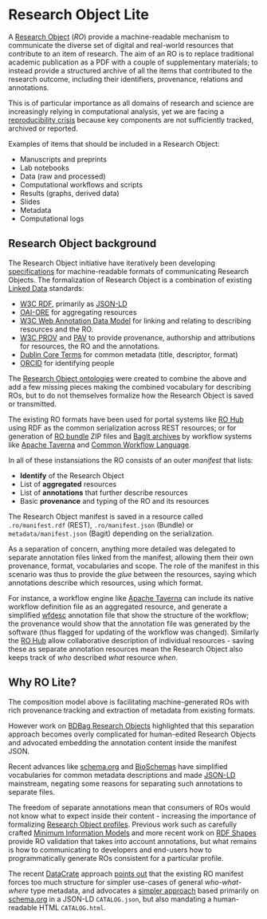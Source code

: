 # Research Object Lite

A [Research Object](http://researchobject.org/) (_RO_) provide a machine-readable mechanism to communicate the diverse set of digital and real-world resources that contribute to an item of research. The aim of an RO is to replace traditional academic publication as a PDF with a couple of supplementary materials; to instead provide a structured archive of all the items that contributed to the research outcome, including their identifiers, provenance, relations and annotations.

This is of particular importance as all domains of research and science are increasingly relying in computational analysis, yet we are facing a [reproducibility crisis](https://doi.org/10.1038/533452a) because key components are not sufficiently tracked, archived or reported. 

Examples of items that should be included in a Research Object:

* Manuscripts and preprints
* Lab notebooks
* Data (raw and processed)
* Computational workflows and scripts
* Results (graphs, derived data)
* Slides
* Metadata
* Computational logs

## Research Object background

The Research Object initiative have iteratively been developing [specifications](http://www.researchobject.org/specifications/) for machine-readable formats of communicating Research Objects. The formalization of Research Object is a combination of existing [Linked Data](https://en.wikipedia.org/wiki/Linked_data) standards:

* [W3C RDF](https://www.w3.org/TR/rdf11-primer/), primarily as [JSON-LD](https://json-ld.org/)
* [OAI-ORE](http://www.openarchives.org/ore/1.0/primer) for aggregating resources
* [W3C Web Annotation Data Model](https://www.w3.org/TR/annotation-model/) for linking and relating to describing resources and the RO.
* [W3C PROV](https://www.w3.org/TR/prov-overview/)  and [PAV](http://purl.org/pav/html) to provide provenance, authorship and attributions for resources, the RO and the annotations. 
* [Dublin Core Terms](http://dublincore.org/documents/dcmi-terms/) for common metadata (title, descriptor, format)
* [ORCID](https://orcid.org/) for identifying people

The [Research Object ontologies](https://w3id.org/ro/2016-01-28/) were created to combine the above and add a few missing pieces making the combined vocabulary for describing ROs, but to do not themselves formalize how the Research Object is saved or transmitted.

The existing RO formats have been used for portal systems like [RO Hub](http://www.rohub.org/) using RDF as the common serialization across REST resources; or for generation of [RO bundle](https://w3id.org/bundle/) ZIP files and [BagIt archives](https://w3id.org/ro/bagit) by workflow systems like [Apache Taverna](https://github.com/apache/incubator-taverna-engine/blob/master/taverna-prov/README.md) and [Common Workflow Language](https://w3id.org/cwl/prov/). 

In all of these instansiations the RO consists of an outer _manifest_ that lists:

* **Identify** of the Research Object
* List of **aggregated** resources
* List of **annotations** that further describe resources
* Basic **provenance** and typing of the RO and its resources

The Research Object manifest is saved in a resource called `.ro/manifest.rdf` (REST), `.ro/manifest.json` (Bundle) or `metadata/manifest.json` (Bagit) depending on the serialization.

As a separation of concern, anything more detailed was delegated to separate annotation files linked from the manifest, allowing them their own provenance, format, vocabularies and scope. The role of the manifest in this scenario was thus to provide the _glue_ between the resources, saying which annotations describe which resources, using which format. 

For instance, a workflow engine like [Apache Taverna](https://taverna.incubator.apache.org/) can include its native workflow definition file as an aggregated resource, and generate a simplified [wfdesc](https://w3id.org/ro/2016-01-28/wfdesc) annotation file that show the structure of the workflow; the provenance would show that the annotation file was generated by the software (thus flagged for updating of the workflow was changed). Similarly the [RO Hub](http://www.rohub.org/) allow collaborative description of individual resources - saving these as separate annotation resources mean the Research Object also keeps track of _who_ described _what_ resource _when_.

## Why RO Lite?

The composition model above is facilitating machine-generated ROs with rich provenance tracking and extraction of metadata from existing formats.

However work on [BDBag Research Objects](https://github.com/fair-research/bdbag/blob/master/doc/config.md#ro-metadata) highlighted that this separation approach becomes overly complicated for human-edited Research Objects and advocated embedding the annotation content inside the manifest JSON. 

Recent advances like [schema.org](https://schema.org/) and [BioSchemas](http://bioschemas.org/) have simplified vocabularies for common metadata descriptions and made [JSON-LD](https://json-ld.org/) mainstream, negating some reasons for separating such annotations to separate files. 

The freedom of separate annotations mean that consumers of ROs would not know what to expect inside their content - increasing the importance of formalizing [Research Object profiles](http://www.researchobject.org/scopes/). Previous work such as carefully crafted [Minimum Information Models](http://www.researchobject.org/initiative/mim/) and more recent work on [RDF Shapes](https://github.com/ResearchObject/ro-curate) provide RO validation that takes into account annotations, but what remains is how to communicating to developers and end-users how to programmatically generate ROs consistent for a particular profile.

The recent [DataCrate](https://github.com/UTS-eResearch/datacrate) approach [points out](https://github.com/UTS-eResearch/datacrate#rdf-based-formats) that the existing RO manifest forces too much structure for simpler use-cases of general _who-what-where_ type metadata, and advocates a [simpler approach](https://github.com/UTS-eResearch/datacrate/blob/master/spec/1.0/data_crate_specification_v1.0.md) based primarily on [schema.org](https://schema.org/) in a JSON-LD `CATALOG.json`, but also mandating a human-readable HTML `CATALOG.html`.

